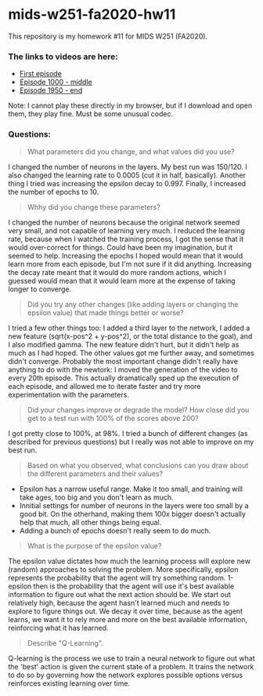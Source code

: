 # mids-w251-fa2020-hw11

This repository is my homework #11 for MIDS W251 (FA2020).

### The links to videos are here:

* [First episode](https://mids-w251-jtrobec.s3.us-east-2.amazonaws.com/episode0.mp4)
* [Episode 1000 - middle](https://mids-w251-jtrobec.s3.us-east-2.amazonaws.com/episode1000.mp4)
* [Episode 1950 - end](https://mids-w251-jtrobec.s3.us-east-2.amazonaws.com/episode1950.mp4)

Note: I cannot play these directly in my browser, but if I download and open them, they play fine. Must be some unusual codec.

### Questions:

> What parameters did you change, and what values did you use?

I changed the number of neurons in the layers. My best run was 150/120. I also changed the learning rate to 0.0005 (cut it in half, basically). Another thing I tried was increasing the epsilon decay to 0.997. Finally, I increased the number of epochs to 10.

> Whhy did you change these parameters?

I changed the number of neurons because the original network seemed very small, and not capable of learning very much. I reduced the learning rate, because when I watched the training process, I got the sense that it would over-correct for things. Could have been my imagination, but it seemed to help. Increasing the epochs I hoped would mean that it would learn more from each episode, but I'm not sure if it did anything. Increasing the decay rate meant that it would do more random actions, which I guessed would mean that it would learn more at the expense of taking longer to converge.

> Did you try any other changes (like adding layers or changing the epsilon value) that made things better or worse?

I tried a few other things too: I added a third layer to the network, I added a new feature (sqrt(x-pos^2 + y-pos^2), or the total distance to the goal), and I also modified gamma. The new feature didn't hurt, but it didn't help as much as I had hoped. The other values got me further away, and sometimes didn't converge. Probably the most important change didn't really have anything to do with the newtork: I moved the generation of the video to every 20th episode. This actually dramatically sped up the execution of each episode, and allowed me to iterate faster and try more experimentation with the parameters.

> Did your changes improve or degrade the model? How close did you get to a test run with 100% of the scores above 200?

I got pretty close to 100%, at 98%. I tried a bunch of different changes (as described for previous questions) but I really was not able to improve on my best run.

> Based on what you observed, what conclusions can you draw about the different parameters and their values?

* Epsilon has a narrow useful range. Make it too small, and training will take ages, too big and you don't learn as much.
* Innitial settings for number of neurons in the layers were too small by a good bit. On the otherhand, making them 100x bigger doesn't actually help that much, all other things being equal.
* Adding a bunch of epochs doesn't really seem to do much.

> What is the purpose of the epsilon value?

The epsilon value dictates how much the learning process will explore new (random) approaches to solving the problem. More specifically, epsilon represents the probability that the agent will try something random. 1-epsilon then is the probability that the agent will use it's best available information to figure out what the next action should be. We start out relatively high, because the agent hasn't learned much and needs to explore to figure things out. We decay it over time, because as the agent learns, we want it to rely more and more on the best available information, reinforcing what it has learned.

> Describe "Q-Learning".

Q-learning is the process we use to train a neural network to figure out what the 'best' action is given the current state of a problem. It trains the network to do so by governing how the network explores possible options versus reinforces existing learning over time.
